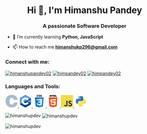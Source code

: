 <h1 align="center">Hi 👋, I'm Himanshu Pandey</h1>
<h3 align="center">A passionate Software Developer</h3>




- 🌱 I’m currently learning **Python, JavaScript**

- 📫 How to reach me **himanshukp296@gmail.com**

<h3 align="left">Connect with me:</h3>
<p align="left">
<a href="https://linkedin.com/in/himanshupandey02" target="blank"><img align="center" src="https://raw.githubusercontent.com/rahuldkjain/github-profile-readme-generator/master/src/images/icons/Social/linked-in-alt.svg" alt="himanshupandey02" height="30" width="40" /></a>
<a href="https://www.hackerrank.com/himpandey02" target="blank"><img align="center" src="https://raw.githubusercontent.com/rahuldkjain/github-profile-readme-generator/master/src/images/icons/Social/hackerrank.svg" alt="himpandey02" height="30" width="40" /></a>
<a href="https://leetcode.com/u/himanshup02/" target="blank"><img align="center" src="https://raw.githubusercontent.com/rahuldkjain/github-profile-readme-generator/master/src/images/icons/Social/leet-code.svg" alt="himpandey02" height="30" width="40" /></a>
</p>

<h3 align="left">Languages and Tools:</h3>
<p align="left"> <a href="https://www.cprogramming.com/" target="_blank" rel="noreferrer"> <img src="https://raw.githubusercontent.com/devicons/devicon/master/icons/c/c-original.svg" alt="c" width="40" height="40"/> </a> <a href="https://www.w3schools.com/cpp/" target="_blank" rel="noreferrer"> <img src="https://raw.githubusercontent.com/devicons/devicon/master/icons/cplusplus/cplusplus-original.svg" alt="cplusplus" width="40" height="40"/> </a> <a href="https://www.w3schools.com/css/" target="_blank" rel="noreferrer"> <img src="https://raw.githubusercontent.com/devicons/devicon/master/icons/css3/css3-original-wordmark.svg" alt="css3" width="40" height="40"/> </a> <a href="https://www.w3.org/html/" target="_blank" rel="noreferrer"> <img src="https://raw.githubusercontent.com/devicons/devicon/master/icons/html5/html5-original-wordmark.svg" alt="html5" width="40" height="40"/> </a> <a href="https://developer.mozilla.org/en-US/docs/Web/JavaScript" target="_blank" rel="noreferrer"> <img src="https://raw.githubusercontent.com/devicons/devicon/master/icons/javascript/javascript-original.svg" alt="javascript" width="40" height="40"/> </a> <a href="https://www.python.org" target="_blank" rel="noreferrer"> <img src="https://raw.githubusercontent.com/devicons/devicon/master/icons/python/python-original.svg" alt="python" width="40" height="40"/> </a> </p>

<p><img align="left" src="https://github-readme-stats.vercel.app/api/top-langs?username=himanshupdev&show_icons=true&locale=en&layout=compact" alt="himanshupdev" /></p>

<p>&nbsp;<img align="center" src="https://github-readme-stats.vercel.app/api?username=himanshupdev&show_icons=true&locale=en" alt="himanshupdev" /></p>

<p><img align="center" src="https://github-readme-streak-stats.herokuapp.com/?user=himanshupdev&" alt="himanshupdev" /></p>

